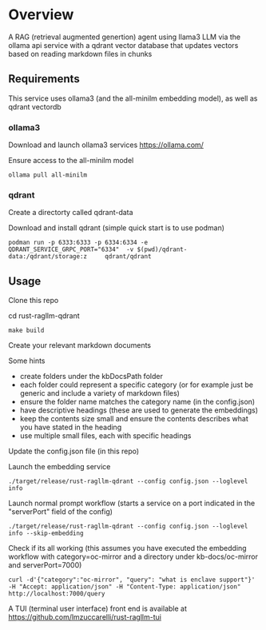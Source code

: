 # Overview

A RAG (retrieval augmented genertion) agent using llama3 LLM via the ollama api service with a qdrant
vector database that updates vectors based on reading markdown files in chunks 

## Requirements

This service uses ollama3 (and the all-minilm embedding model), as well as qdrant vectordb

### ollama3

Download and launch ollama3 services https://ollama.com/

Ensure access to the all-minilm model

```
ollama pull all-minilm
```

### qdrant

Create a directorty called qdrant-data

Download and install qdrant  (simple quick start is to use podman)

```
podman run -p 6333:6333 -p 6334:6334 -e QDRANT_SERVICE_GRPC_PORT="6334"  -v $(pwd)/qdrant-data:/qdrant/storage:z     qdrant/qdrant
```

## Usage

Clone this repo

cd rust-ragllm-qdrant

```
make build
```

Create your relevant markdown documents

Some hints

- create folders under the kbDocsPath folder
- each folder could represent a specific category (or for example just be generic and include a variety of markdown files)
- ensure the folder name matches the category name (in the config.json)
- have descriptive headings (these are used to generate the embeddings) 
- keep the contents size small and ensure the contents describes what you have stated in the heading
- use multiple small files, each with specific headings

Update the config.json file (in this repo)

Launch the embedding service

```
./target/release/rust-ragllm-qdrant --config config.json --loglevel info 
```

Launch normal prompt workflow (starts a service on a port indicated in the "serverPort" field of the config)

```
./target/release/rust-ragllm-qdrant --config config.json --loglevel info --skip-embedding 
```

Check if its all working (this assumes you have executed the embedding workflow with category=oc-mirror and a directory under kb-docs/oc-mirror and serverPort=7000)

```
curl -d'{"category":"oc-mirror", "query": "what is enclave support"}' -H "Accept: application/json" -H "Content-Type: application/json" http://localhost:7000/query
```


A TUI (terminal user interface) front end is available at https://github.com/lmzuccarelli/rust-ragllm-tui







